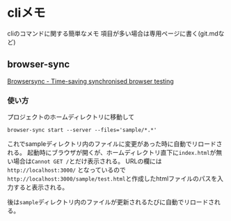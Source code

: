 # cliメモ
cliのコマンドに関する簡単なメモ
項目が多い場合は専用ページに書く(git.mdなど)

## browser-sync

[Browsersync \- Time\-saving synchronised browser testing](https://www.browsersync.io/)

### 使い方

プロジェクトのホームディレクトリに移動して
```
browser-sync start --server --files='sample/*.*'
```
これでsampleディレクトリ内のファイルに変更があった時に自動でリロードされる。
起動時にブラウザが開くが、ホームディレクトリ直下に`index.html`が無い場合は`Cannot GET /`とだけ表示される。
URLの欄には`http://localhost:3000/` となっているので`http://localhost:3000/sample/test.html`と作成したhtmlファイルのパスを入力すると表示される。

後は`sample`ディレクトリ内のファイルが更新されるたびに自動でリロードされる。
